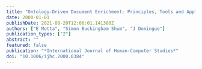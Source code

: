 ```yaml
---
title: "Ontology-Driven Document Enrichment: Principles, Tools and Applications"
date: 2000-01-01
publishDate: 2021-08-20T12:06:01.141380Z
authors: ["E Motta", "Simon Buckingham Shum", "J Domingue"]
publication_types: ["2"]
abstract: ""
featured: false
publication: "*International Journal of Human-Computer Studies*"
doi: "10.1006/ijhc.2000.0384"
---
```



